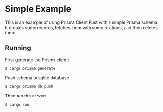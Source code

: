 # Simple Example

This is an example of using Prisma Client Rust with a simple Prisma schema. It creates some records, fetches them with some relations, and then deletes them. 

## Running

First generate the Prisma client:

```
$ cargo prisma generate
```

Push schema to sqlite database

```bash
$ cargo prisma db push
```

Then run the server:

```
$ cargo run
```